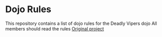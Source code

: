 Dojo Rules
==========

This repository contains a list of dojo rules for the Deadly Vipers dojo
All members should read the rules
[Original project](https://github.com/deadlyvipers)

